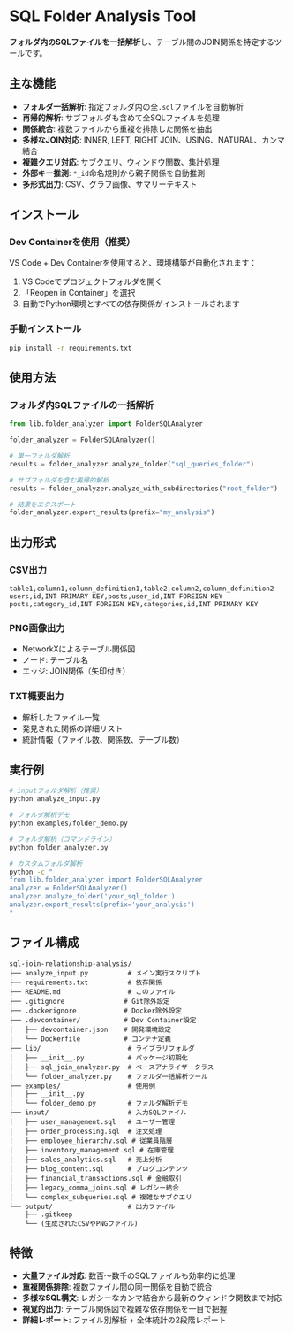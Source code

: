 # SQL Folder Analysis Tool

**フォルダ内のSQLファイルを一括解析**し、テーブル間のJOIN関係を特定するツールです。

## 主な機能

- **フォルダ一括解析**: 指定フォルダ内の全`.sql`ファイルを自動解析
- **再帰的解析**: サブフォルダも含めて全SQLファイルを処理
- **関係統合**: 複数ファイルから重複を排除した関係を抽出
- **多様なJOIN対応**: INNER, LEFT, RIGHT JOIN、USING、NATURAL、カンマ結合
- **複雑クエリ対応**: サブクエリ、ウィンドウ関数、集計処理
- **外部キー推測**: `*_id`命名規則から親子関係を自動推測
- **多形式出力**: CSV、グラフ画像、サマリーテキスト

## インストール

### Dev Containerを使用（推奨）

VS Code + Dev Containerを使用すると、環境構築が自動化されます：

1. VS Codeでプロジェクトフォルダを開く
2. 「Reopen in Container」を選択
3. 自動でPython環境とすべての依存関係がインストールされます

### 手動インストール

```bash
pip install -r requirements.txt
```

## 使用方法

### フォルダ内SQLファイルの一括解析

```python
from lib.folder_analyzer import FolderSQLAnalyzer

folder_analyzer = FolderSQLAnalyzer()

# 単一フォルダ解析
results = folder_analyzer.analyze_folder("sql_queries_folder")

# サブフォルダを含む再帰的解析
results = folder_analyzer.analyze_with_subdirectories("root_folder")

# 結果をエクスポート
folder_analyzer.export_results(prefix="my_analysis")
```

## 出力形式

### CSV出力
```csv
table1,column1,column_definition1,table2,column2,column_definition2
users,id,INT PRIMARY KEY,posts,user_id,INT FOREIGN KEY
posts,category_id,INT FOREIGN KEY,categories,id,INT PRIMARY KEY
```

### PNG画像出力
- NetworkXによるテーブル関係図
- ノード: テーブル名
- エッジ: JOIN関係（矢印付き）

### TXT概要出力
- 解析したファイル一覧
- 発見された関係の詳細リスト
- 統計情報（ファイル数、関係数、テーブル数）

## 実行例

```bash
# inputフォルダ解析（推奨）
python analyze_input.py

# フォルダ解析デモ
python examples/folder_demo.py

# フォルダ解析（コマンドライン）
python folder_analyzer.py

# カスタムフォルダ解析
python -c "
from lib.folder_analyzer import FolderSQLAnalyzer
analyzer = FolderSQLAnalyzer()
analyzer.analyze_folder('your_sql_folder')
analyzer.export_results(prefix='your_analysis')
"
```

## ファイル構成

```
sql-join-relationship-analysis/
├── analyze_input.py          # メイン実行スクリプト
├── requirements.txt          # 依存関係
├── README.md                 # このファイル
├── .gitignore               # Git除外設定
├── .dockerignore            # Docker除外設定
├── .devcontainer/           # Dev Container設定
│   ├── devcontainer.json    # 開発環境設定
│   └── Dockerfile           # コンテナ定義
├── lib/                      # ライブラリフォルダ
│   ├── __init__.py           # パッケージ初期化
│   ├── sql_join_analyzer.py  # ベースアナライザークラス
│   └── folder_analyzer.py    # フォルダ一括解析ツール
├── examples/                 # 使用例
│   ├── __init__.py
│   └── folder_demo.py        # フォルダ解析デモ
├── input/                    # 入力SQLファイル
│   ├── user_management.sql   # ユーザー管理
│   ├── order_processing.sql  # 注文処理
│   ├── employee_hierarchy.sql # 従業員階層
│   ├── inventory_management.sql # 在庫管理
│   ├── sales_analytics.sql   # 売上分析
│   ├── blog_content.sql      # ブログコンテンツ
│   ├── financial_transactions.sql # 金融取引
│   ├── legacy_comma_joins.sql # レガシー結合
│   └── complex_subqueries.sql # 複雑なサブクエリ
└── output/                   # 出力ファイル
    ├── .gitkeep
    └── (生成されたCSVやPNGファイル)
```

## 特徴

- **大量ファイル対応**: 数百〜数千のSQLファイルも効率的に処理
- **重複関係排除**: 複数ファイル間の同一関係を自動で統合
- **多様なSQL構文**: レガシーなカンマ結合から最新のウィンドウ関数まで対応
- **視覚的出力**: テーブル関係図で複雑な依存関係を一目で把握
- **詳細レポート**: ファイル別解析 + 全体統計の2段階レポート
